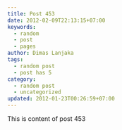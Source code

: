 ```yaml
---
title: Post 453
date: 2012-02-09T22:13:15+07:00
keywords:
  - random
  - post
  - pages
author: Dimas Lanjaka
tags:
  - random post
  - post has 5
category:
  - random post
  - uncategorized
updated: 2012-01-23T00:26:59+07:00
---
```

This is content of post 453